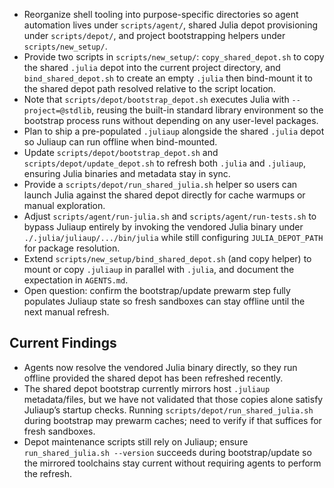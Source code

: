 - Reorganize shell tooling into purpose-specific directories so agent automation lives under `scripts/agent/`, shared Julia depot provisioning under `scripts/depot/`, and project bootstrapping helpers under `scripts/new_setup/`.
- Provide two scripts in `scripts/new_setup/`: `copy_shared_depot.sh` to copy the shared `.julia` depot into the current project directory, and `bind_shared_depot.sh` to create an empty `.julia` then bind-mount it to the shared depot path resolved relative to the script location.
- Note that `scripts/depot/bootstrap_depot.sh` executes Julia with `--project=@stdlib`, reusing the built-in standard library environment so the bootstrap process runs without depending on any user-level packages.
- Plan to ship a pre-populated `.juliaup` alongside the shared `.julia` depot so Juliaup can run offline when bind-mounted.
- Update `scripts/depot/bootstrap_depot.sh` and `scripts/depot/update_depot.sh` to refresh both `.julia` and `.juliaup`, ensuring Julia binaries and metadata stay in sync.
- Provide a `scripts/depot/run_shared_julia.sh` helper so users can launch Julia against the shared depot directly for cache warmups or manual exploration.
- Adjust `scripts/agent/run-julia.sh` and `scripts/agent/run-tests.sh` to bypass Juliaup entirely by invoking the vendored Julia binary under `./.julia/juliaup/.../bin/julia` while still configuring `JULIA_DEPOT_PATH` for package resolution.
- Extend `scripts/new_setup/bind_shared_depot.sh` (and copy helper) to mount or copy `.juliaup` in parallel with `.julia`, and document the expectation in `AGENTS.md`.
- Open question: confirm the bootstrap/update prewarm step fully populates Juliaup state so fresh sandboxes can stay offline until the next manual refresh.

Current Findings
----------------
- Agents now resolve the vendored Julia binary directly, so they run offline provided the shared depot has been refreshed recently.
- The shared depot bootstrap currently mirrors host `.juliaup` metadata/files, but we have not validated that those copies alone satisfy Juliaup’s startup checks. Running `scripts/depot/run_shared_julia.sh` during bootstrap may prewarm caches; need to verify if that suffices for fresh sandboxes.
- Depot maintenance scripts still rely on Juliaup; ensure `run_shared_julia.sh --version` succeeds during bootstrap/update so the mirrored toolchains stay current without requiring agents to perform the refresh.
